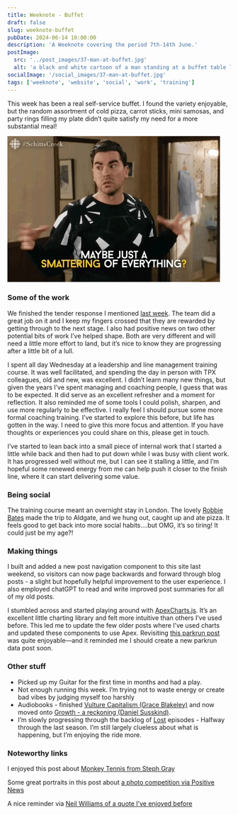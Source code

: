 ```yaml
---
title: Weeknote - Buffet
draft: false
slug: weeknote-buffet
pubDate: 2024-06-14 10:00:00
description: 'A Weeknote covering the period 7th-14th June.'
postImage:
  src: '../post_images/37-man-at-buffet.jpg'
  alt: 'a black and white cartoon of a man standing at a buffet table looking a little overhelmed'
socialImage: '/social_images/37-man-at-buffet.jpg'
tags: ['weeknote', 'website', 'social', 'work', 'training']
---
```


This week has been a real self-service buffet. I found the variety enjoyable, but the random assortment of cold pizza, carrot sticks, mini samosas, and party rings filling my plate didn’t quite satisfy my need for a more substantial meal!

![animated gif from schitt's creek of character talking about a smattering of everything](../post_images/37-buffet-LEFT.webp)

### Some of the work

We finished the tender response I mentioned [last week](/posts/weeknote-london-calling). The team did a great job on it and I keep my fingers crossed that they are rewarded by getting through to the next stage. I also had positive news on two other potential bits of work I’ve helped shape. Both are very different and will need a little more effort to land, but it’s nice to know they are progressing after a little bit of a lull.

I spent all day Wednesday at a leadership and line management training course. It was well facilitated, and spending the day in person with TPX colleagues, old and new, was excellent. I didn’t learn many new things, but given the years I’ve spent managing and coaching people, I guess that was to be expected. It did serve as an excellent refresher and a moment for reflection. It also reminded me of some tools I could polish, sharpen, and use more regularly to be effective. I really feel I should pursue some more formal coaching training. I’ve started to explore this before, but life has gotten in the way. I need to give this more focus and attention. If you have thoughts or experiences you could share on this, please get in touch.

I’ve started to lean back into a small piece of internal work that I started a little while back and then had to put down while I was busy with client work. It has progressed well without me, but I can see it stalling a little, and I’m hopeful some renewed energy from me can help push it closer to the finish line, where it can start delivering some value.

### Being social

The training course meant an overnight stay in London. The lovely [Robbie Bates](https://www.linkedin.com/in/robbiebates/) made the trip to Aldgate, and we hung out, caught up and ate pizza. It feels good to get back into more social habits….but OMG, it’s so tiring! It could just be my age?!

### Making things

I built and added a new post navigation component to this site last weekend, so visitors can now page backwards and forward through blog posts - a slight but hopefully helpful improvement to the user experience. I also employed chatGPT to read and write improved post summaries for all of my old posts.

I stumbled across and started playing around with [ApexCharts.js](￼). It’s an excellent little charting library and felt more intuitive than others I’ve used before. This led me to update the few older posts where I’ve used charts and updated these components to use Apex. Revisiting [this parkrun post](https://hellostu.xyz/posts/TGF-data-dive/) was quite enjoyable—and it reminded me I should create a new parkrun data post soon.

### Other stuff

- Picked up my Guitar for the first time in months and had a play.
- Not enough running this week. I’m trying not to waste energy or create bad vibes by judging myself too harshly
- Audiobooks - finished [Vulture Capitalism \(Grace Blakeley\)](https://www.audible.co.uk/pd/Vulture-Capitalism-Audiobook/B0CWB8H4ZZ?eac_link=v54NPPn11PuN&ref=web_search_eac_asin_1&eac_selected_type=asin&eac_selected=B0CWB8H4ZZ&qid=AvcOkNeTtY&eac_id=258-3522918-8898231_AvcOkNeTtY&sr=1-1) and now moved onto [Growth - a reckoning \(Daniel Susskind\)](https://www.audible.co.uk/pd/Growth-Audiobook/B0CKJ33L4T).
- I’m slowly progressing through the backlog of [Lost](https://www.imdb.com/title/tt0411008/) episodes - Halfway through the last season. I’m still largely clueless about what is happening, but I’m enjoying the ride more.

### Noteworthy links

I enjoyed this post about [Monkey Tennis from Steph Gray](https://stephgray.com/2024/06/monkey-tennis-syndrome/)

Some great portraits in this post about [a photo competition via Positive News](https://www.positive.news/society/a-photography-competition-that-captures-the-beauty-and-diversity-of-humanity-has-revealed-its-shortlist/)

A nice reminder via [Neil Williams of a quote I’ve enjoyed before](https://neilojwilliams.net/how-you-feel-on-sunday-night/?utm_source=rss&utm_medium=rss&utm_campaign=how-you-feel-on-sunday-night)
